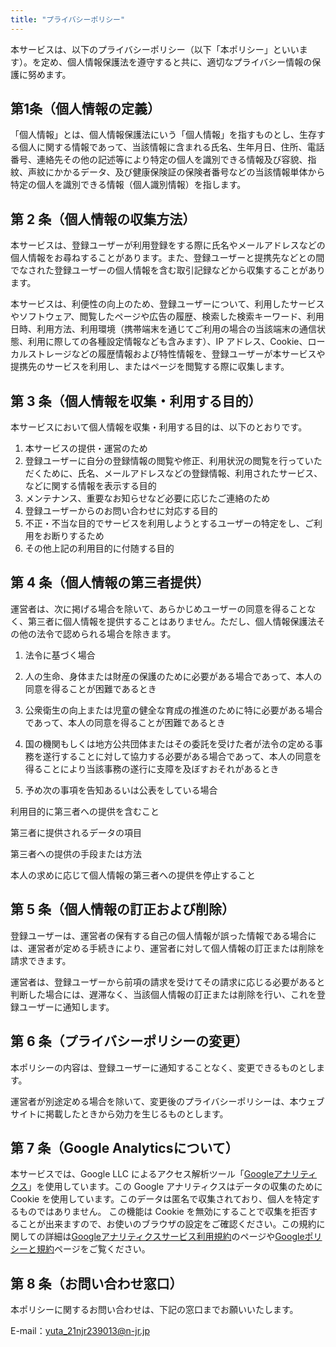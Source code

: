 ```yaml
---
title: "プライバシーポリシー"
---
```


本サービスは、以下のプライバシーポリシー（以下「本ポリシー」といいます）。を定め、個人情報保護法を遵守すると共に、適切なプライバシー情報の保護に努めます。

## 第1条（個人情報の定義）

「個人情報」とは、個人情報保護法にいう「個人情報」を指すものとし、生存する個人に関する情報であって、当該情報に含まれる氏名、生年月日、住所、電話番号、連絡先その他の記述等により特定の個人を識別できる情報及び容貌、指紋、声紋にかかるデータ、及び健康保険証の保険者番号などの当該情報単体から特定の個人を識別できる情報（個人識別情報）を指します。

## 第 2 条（個人情報の収集方法）

本サービスは、登録ユーザーが利用登録をする際に氏名やメールアドレスなどの個人情報をお尋ねすることがあります。また、登録ユーザーと提携先などとの間でなされた登録ユーザーの個人情報を含む取引記録などから収集することがあります。

本サービスは、利便性の向上のため、登録ユーザーについて、利用したサービスやソフトウェア、閲覧したページや広告の履歴、検索した検索キーワード、利用日時、利用方法、利用環境（携帯端末を通じてご利用の場合の当該端末の通信状態、利用に際しての各種設定情報なども含みます）、IP アドレス、Cookie、ローカルストレージなどの履歴情報および特性情報を、登録ユーザーが本サービスや提携先のサービスを利用し、またはページを閲覧する際に収集します。

## 第 3 条（個人情報を収集・利用する目的）

本サービスにおいて個人情報を収集・利用する目的は、以下のとおりです。

1. 本サービスの提供・運営のため
1. 登録ユーザーに自分の登録情報の閲覧や修正、利用状況の閲覧を行っていただくために、氏名、メールアドレスなどの登録情報、利用されたサービス、などに関する情報を表示する目的
1. メンテナンス、重要なお知らせなど必要に応じたご連絡のため
1. 登録ユーザーからのお問い合わせに対応する目的
1. 不正・不当な目的でサービスを利用しようとするユーザーの特定をし、ご利用をお断りするため
1. その他上記の利用目的に付随する目的

## 第 4 条（個人情報の第三者提供）

運営者は、次に掲げる場合を除いて、あらかじめユーザーの同意を得ることなく、第三者に個人情報を提供することはありません。ただし、個人情報保護法その他の法令で認められる場合を除きます。

1. 法令に基づく場合

1. 人の生命、身体または財産の保護のために必要がある場合であって、本人の同意を得ることが困難であるとき

1. 公衆衛生の向上または児童の健全な育成の推進のために特に必要がある場合であって、本人の同意を得ることが困難であるとき

1. 国の機関もしくは地方公共団体またはその委託を受けた者が法令の定める事務を遂行することに対して協力する必要がある場合であって、本人の同意を得ることにより当該事務の遂行に支障を及ぼすおそれがあるとき

1. 予め次の事項を告知あるいは公表をしている場合

利用目的に第三者への提供を含むこと

第三者に提供されるデータの項目

第三者への提供の手段または方法

本人の求めに応じて個人情報の第三者への提供を停止すること

## 第 5 条（個人情報の訂正および削除）

登録ユーザーは、運営者の保有する自己の個人情報が誤った情報である場合には、運営者が定める手続きにより、運営者に対して個人情報の訂正または削除を請求できます。

運営者は、登録ユーザーから前項の請求を受けてその請求に応じる必要があると判断した場合には、遅滞なく、当該個人情報の訂正または削除を行い、これを登録ユーザーに通知します。

## 第 6 条（プライバシーポリシーの変更）

本ポリシーの内容は、登録ユーザーに通知することなく、変更できるものとします。

運営者が別途定める場合を除いて、変更後のプライバシーポリシーは、本ウェブサイトに掲載したときから効力を生じるものとします。

## 第 7 条（Google Analyticsについて）

本サービスでは、Google LLC によるアクセス解析ツール「[Googleアナリティクス](https://analytics.google.com)」を使用しています。この Google アナリティクスはデータの収集のために Cookie を使用しています。このデータは匿名で収集されており、個人を特定するものではありません。
この機能は Cookie を無効にすることで収集を拒否することが出来ますので、お使いのブラウザの設定をご確認ください。この規約に関しての詳細は[Googleアナリティクスサービス利用規約](https://marketingplatform.google.com/about/analytics/terms/jp/)のページや[Googleポリシーと規約](https://policies.google.com/technologies/ads?hl=ja)ページをご覧ください。

## 第 8 条（お問い合わせ窓口）

本ポリシーに関するお問い合わせは、下記の窓口までお願いいたします。

E-mail：[yuta_21njr239013@n-jr.jp](mailto:yuta_21njr239013@n-jr.jp)
